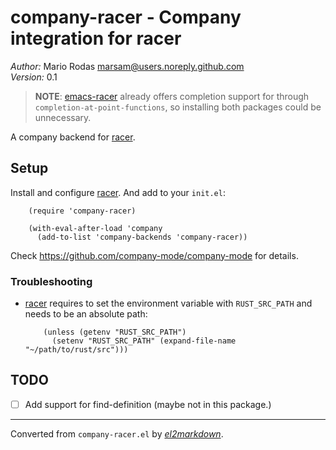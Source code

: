 # company-racer - Company integration for racer

*Author:* Mario Rodas <marsam@users.noreply.github.com><br>
*Version:* 0.1<br>

> **NOTE**: [emacs-racer][] already offers completion support for through
> `completion-at-point-functions`, so installing both packages could be
> unnecessary.

A company backend for [racer][].

## Setup

Install and configure [racer][].  And add to your `init.el`:

        (require 'company-racer)

        (with-eval-after-load 'company
          (add-to-list 'company-backends 'company-racer))

Check https://github.com/company-mode/company-mode for details.

### Troubleshooting

+ [racer][] requires to set the environment variable with
  `RUST_SRC_PATH` and needs to be an absolute path:

          (unless (getenv "RUST_SRC_PATH")
            (setenv "RUST_SRC_PATH" (expand-file-name "~/path/to/rust/src")))

## TODO

+ [ ] Add support for find-definition (maybe not in this package.)

[racer]: https://github.com/phildawes/racer
[emacs-racer]: https://github.com/racer-rust/emacs-racer
[rust-lang]: http://www.rust-lang.org/


---
Converted from `company-racer.el` by [*el2markdown*](https://github.com/Lindydancer/el2markdown).
